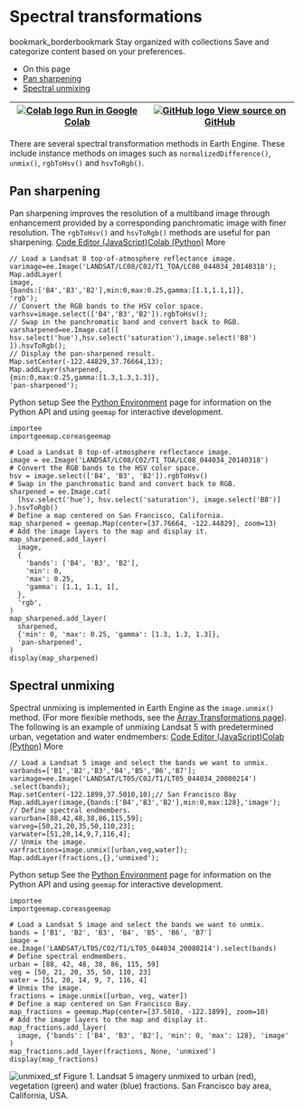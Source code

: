  
#  Spectral transformations 
bookmark_borderbookmark Stay organized with collections  Save and categorize content based on your preferences.
  * On this page
  * [Pan sharpening](https://developers.google.com/earth-engine/guides/image_transforms#pan-sharpening)
  * [Spectral unmixing](https://developers.google.com/earth-engine/guides/image_transforms#spectral-unmixing)


[ ![Colab logo](https://developers.google.com/static/earth-engine/images/colab_logo_32px.png) Run in Google Colab ](https://colab.research.google.com/github/google/earthengine-community/blob/master/guides/linked/generated/image_transforms.ipynb) |  [ ![GitHub logo](https://developers.google.com/static/earth-engine/images/GitHub-Mark-32px.png) View source on GitHub ](https://github.com/google/earthengine-community/blob/master/guides/linked/generated/image_transforms.ipynb)  
---|---  
There are several spectral transformation methods in Earth Engine. These include instance methods on images such as `normalizedDifference()`, `unmix()`, `rgbToHsv()` and `hsvToRgb()`.
## Pan sharpening
Pan sharpening improves the resolution of a multiband image through enhancement provided by a corresponding panchromatic image with finer resolution. The `rgbToHsv()` and `hsvToRgb()` methods are useful for pan sharpening.
[Code Editor (JavaScript)](https://developers.google.com/earth-engine/guides/image_transforms#code-editor-javascript-sample)[Colab (Python)](https://developers.google.com/earth-engine/guides/image_transforms#colab-python-sample) More
```
// Load a Landsat 8 top-of-atmosphere reflectance image.
varimage=ee.Image('LANDSAT/LC08/C02/T1_TOA/LC08_044034_20140318');
Map.addLayer(
image,
{bands:['B4','B3','B2'],min:0,max:0.25,gamma:[1.1,1.1,1]},
'rgb');
// Convert the RGB bands to the HSV color space.
varhsv=image.select(['B4','B3','B2']).rgbToHsv();
// Swap in the panchromatic band and convert back to RGB.
varsharpened=ee.Image.cat([
hsv.select('hue'),hsv.select('saturation'),image.select('B8')
]).hsvToRgb();
// Display the pan-sharpened result.
Map.setCenter(-122.44829,37.76664,13);
Map.addLayer(sharpened,
{min:0,max:0.25,gamma:[1.3,1.3,1.3]},
'pan-sharpened');
```
Python setup
See the [ Python Environment](https://developers.google.com/earth-engine/guides/python_install) page for information on the Python API and using `geemap` for interactive development.
```
importee
importgeemap.coreasgeemap
```
```
# Load a Landsat 8 top-of-atmosphere reflectance image.
image = ee.Image('LANDSAT/LC08/C02/T1_TOA/LC08_044034_20140318')
# Convert the RGB bands to the HSV color space.
hsv = image.select(['B4', 'B3', 'B2']).rgbToHsv()
# Swap in the panchromatic band and convert back to RGB.
sharpened = ee.Image.cat(
  [hsv.select('hue'), hsv.select('saturation'), image.select('B8')]
).hsvToRgb()
# Define a map centered on San Francisco, California.
map_sharpened = geemap.Map(center=[37.76664, -122.44829], zoom=13)
# Add the image layers to the map and display it.
map_sharpened.add_layer(
  image,
  {
    'bands': ['B4', 'B3', 'B2'],
    'min': 0,
    'max': 0.25,
    'gamma': [1.1, 1.1, 1],
  },
  'rgb',
)
map_sharpened.add_layer(
  sharpened,
  {'min': 0, 'max': 0.25, 'gamma': [1.3, 1.3, 1.3]},
  'pan-sharpened',
)
display(map_sharpened)
```

## Spectral unmixing
Spectral unmixing is implemented in Earth Engine as the `image.unmix()` method. (For more flexible methods, see the [Array Transformations page](https://developers.google.com/earth-engine/guides/arrays_transformations)). The following is an example of unmixing Landsat 5 with predetermined urban, vegetation and water endmembers:
[Code Editor (JavaScript)](https://developers.google.com/earth-engine/guides/image_transforms#code-editor-javascript-sample)[Colab (Python)](https://developers.google.com/earth-engine/guides/image_transforms#colab-python-sample) More
```
// Load a Landsat 5 image and select the bands we want to unmix.
varbands=['B1','B2','B3','B4','B5','B6','B7'];
varimage=ee.Image('LANDSAT/LT05/C02/T1/LT05_044034_20080214')
.select(bands);
Map.setCenter(-122.1899,37.5010,10);// San Francisco Bay
Map.addLayer(image,{bands:['B4','B3','B2'],min:0,max:128},'image');
// Define spectral endmembers.
varurban=[88,42,48,38,86,115,59];
varveg=[50,21,20,35,50,110,23];
varwater=[51,20,14,9,7,116,4];
// Unmix the image.
varfractions=image.unmix([urban,veg,water]);
Map.addLayer(fractions,{},'unmixed');
```
Python setup
See the [ Python Environment](https://developers.google.com/earth-engine/guides/python_install) page for information on the Python API and using `geemap` for interactive development.
```
importee
importgeemap.coreasgeemap
```
```
# Load a Landsat 5 image and select the bands we want to unmix.
bands = ['B1', 'B2', 'B3', 'B4', 'B5', 'B6', 'B7']
image = ee.Image('LANDSAT/LT05/C02/T1/LT05_044034_20080214').select(bands)
# Define spectral endmembers.
urban = [88, 42, 48, 38, 86, 115, 59]
veg = [50, 21, 20, 35, 50, 110, 23]
water = [51, 20, 14, 9, 7, 116, 4]
# Unmix the image.
fractions = image.unmix([urban, veg, water])
# Define a map centered on San Francisco Bay.
map_fractions = geemap.Map(center=[37.5010, -122.1899], zoom=10)
# Add the image layers to the map and display it.
map_fractions.add_layer(
  image, {'bands': ['B4', 'B3', 'B2'], 'min': 0, 'max': 128}, 'image'
)
map_fractions.add_layer(fractions, None, 'unmixed')
display(map_fractions)
```
![unmixed_sf](https://developers.google.com/static/earth-engine/images/Images_unmixing_sf.png) Figure 1. Landsat 5 imagery unmixed to urban (red), vegetation (green) and water (blue) fractions. San Francisco bay area, California, USA. 
